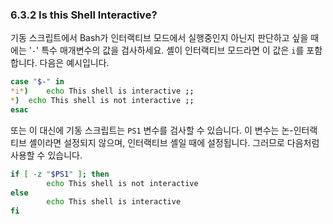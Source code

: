 ### 6.3.2 Is this Shell Interactive?
기동 스크립트에서 Bash가 인터랙티브 모드에서 실행중인지 아닌지 판단하고 싶을 때에는 '`-`' 특수 매개변수의 값을 검사하세요. 셸이 인터랙티브 모드라면 이 값은 `i`를 포함합니다. 다음은 예시입니다.

```sh
case "$-" in
*i*)	echo This shell is interactive ;;
*)	echo This shell is not interactive ;;
esac
```

또는 이 대신에 기동 스크립트는 `PS1` 변수를 검사할 수 있습니다. 이 변수는 논-인터랙티브 셸이라면 설정되지 않으며, 인터랙티브 셸일 때에 설정됩니다. 그러므로 다음처럼 사용할 수 있습니다.

```sh
if [ -z "$PS1" ]; then
        echo This shell is not interactive
else
        echo This shell is interactive
fi
```
